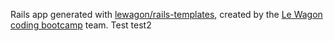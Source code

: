 Rails app generated with [lewagon/rails-templates](https://github.com/lewagon/rails-templates), created by the [Le Wagon coding bootcamp](https://www.lewagon.com) team. Test  test2
